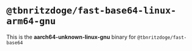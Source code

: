 # `@tbnritzdoge/fast-base64-linux-arm64-gnu`

This is the **aarch64-unknown-linux-gnu** binary for `@tbnritzdoge/fast-base64`
